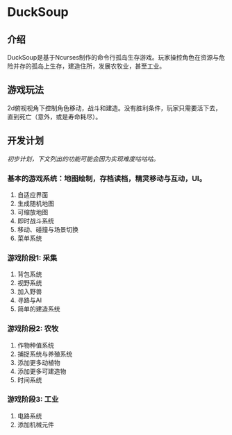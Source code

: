 # DuckSoup

## 介绍

DuckSoup是基于Ncurses制作的命令行孤岛生存游戏。玩家操控角色在资源与危险并存的孤岛上生存，建造住所，发展农牧业，甚至工业。

## 游戏玩法

2d俯视视角下控制角色移动，战斗和建造。没有胜利条件，玩家只需要活下去，直到死亡（意外，或是寿命耗尽）。

## 开发计划

*初步计划，下文列出的功能可能会因为实现难度咕咕咕。*

### 基本的游戏系统：地图绘制，存档读档，精灵移动与互动，UI。

1.  自适应界面
2.  生成随机地图
3.  可缩放地图
4.  即时战斗系统
5.  移动、碰撞与场景切换
6.  菜单系统

### 游戏阶段1: 采集

1. 背包系统
2. 视野系统
3. 加入野兽
4. 寻路与AI
5. 简单的建造系统

### 游戏阶段2: 农牧

1. 作物种值系统
2. 捕捉系统与养殖系统
3. 添加更多动植物
4. 添加更多可建造物
5. 时间系统

### 游戏阶段3: 工业

1. 电路系统
2. 添加机械元件